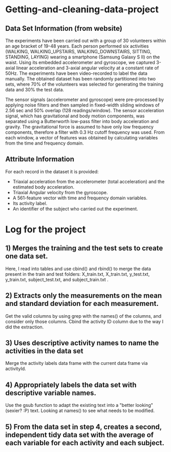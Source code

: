 # Getting-and-cleaning-data-project

## Data Set Information (from website)

The experiments have been carried out with a group of 30 volunteers within an age bracket of 19-48 years. Each person performed six activities (WALKING, WALKING_UPSTAIRS, WALKING_DOWNSTAIRS, SITTING, STANDING, LAYING) wearing a smartphone (Samsung Galaxy S II) on the waist. Using its embedded accelerometer and gyroscope, we captured 3-axial linear acceleration and 3-axial angular velocity at a constant rate of 50Hz. The experiments have been video-recorded to label the data manually. The obtained dataset has been randomly partitioned into two sets, where 70% of the volunteers was selected for generating the training data and 30% the test data. 

The sensor signals (accelerometer and gyroscope) were pre-processed by applying noise filters and then sampled in fixed-width sliding windows of 2.56 sec and 50% overlap (128 readings/window). The sensor acceleration signal, which has gravitational and body motion components, was separated using a Butterworth low-pass filter into body acceleration and gravity. The gravitational force is assumed to have only low frequency components, therefore a filter with 0.3 Hz cutoff frequency was used. From each window, a vector of features was obtained by calculating variables from the time and frequency domain.

## Attribute Information

For each record in the dataset it is provided: 
- Triaxial acceleration from the accelerometer (total acceleration) and the estimated body acceleration. 
- Triaxial Angular velocity from the gyroscope. 
- A 561-feature vector with time and frequency domain variables. 
- Its activity label. 
- An identifier of the subject who carried out the experiment.

# Log for the project

## 1) Merges the training and the test sets to create one data set.

Here, I read into tables and use cbind() and rbind() to merge the data present in the train and test folders: X_train.txt, X_train.txt, y_test.txt, y_train.txt, subject_test.txt, and subject_train.txt .

## 2) Extracts only the measurements on the mean and standard deviation for each measurement. 

Get the valid columns by using grep with the names() of the columns, and consider only those columns. Cbind the activity ID column due to the way I did the extraction.

## 3) Uses descriptive activity names to name the activities in the data set

Merge the activity labels data frame with the current data frame via activityId.

## 4) Appropriately labels the data set with descriptive variable names. 

Use the gsub function to adapt the existing text into a "better looking" (sexier? :P) text. Looking at names() to see what needs to be modified.

## 5) From the data set in step 4, creates a second, independent tidy data set with the average of each variable for each activity and each subject.

